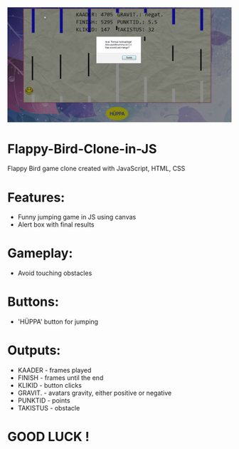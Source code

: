 <img src="Screenshot.png" widht="400px">

# Flappy-Bird-Clone-in-JS
Flappy Bird game clone created with JavaScript, HTML, CSS

# Features:
* Funny jumping game in JS using canvas
* Alert box with final results

# Gameplay:
* Avoid touching obstacles

# Buttons:
* 'HÜPPA' button for jumping

# Outputs:
* KAADER - frames played
* FINISH - frames until the end
* KLIKID - button clicks
* GRAVIT. - avatars gravity, either positive or negative
* PUNKTID - points
* TAKISTUS - obstacle

# GOOD LUCK !
